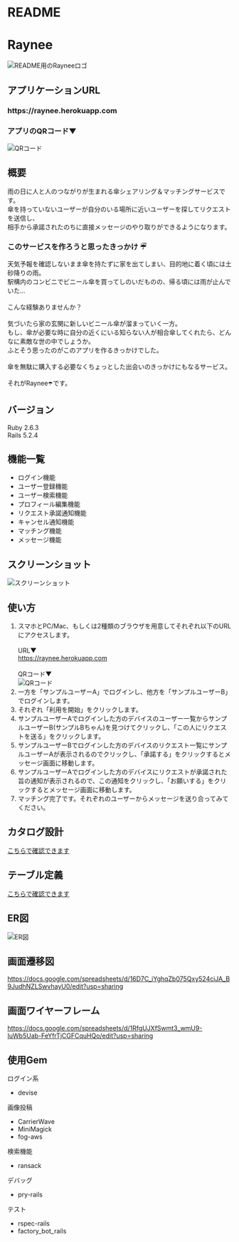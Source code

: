 # README

# Raynee
![README用のRayneeロゴ](app/assets/images/rayneelogo4github.jpg "logo")

## アプリケーションURL
<h3>https://raynee.herokuapp.com</h3>

### アプリのQRコード▼
![QRコード](app/assets/images/qr_raynee_heroku.png "qr_code")

## 概要
雨の日に人と人のつながりが生まれる傘シェアリング＆マッチングサービスです。<br>
傘を持っていないユーザーが自分のいる場所に近いユーザーを探してリクエストを送信し、<br>
相手から承諾されたのちに直接メッセージのやり取りができるようになります。<br>

### このサービスを作ろうと思ったきっかけ ☔︎
天気予報を確認しないまま傘を持たずに家を出てしまい、目的地に着く頃には土砂降りの雨。<br>
駅構内のコンビニでビニール傘を買ってしのいだものの、帰る頃には雨が止んでいた...<br>
<br>
こんな経験ありませんか？<br>
<br>
気づいたら家の玄関に新しいビニール傘が溜まっていく一方。<br>
もし、傘が必要な時に自分の近くにいる知らない人が相合傘してくれたら、どんなに素敵な世の中でしょうか。<br>
ふとそう思ったのがこのアプリを作るきっかけでした。<br>
<br>
傘を無駄に購入する必要なくちょっとした出会いのきっかけにもなるサービス。<br>
<br>
それがRaynee☂️です。<br>

## バージョン
Ruby 2.6.3  
Rails 5.2.4

## 機能一覧
- ログイン機能
- ユーザー登録機能
- ユーザー検索機能
- プロフィール編集機能
- リクエスト承諾通知機能
- キャンセル通知機能
- マッチング機能
- メッセージ機能

## スクリーンショット
![スクリーンショット](app/assets/images/raynee_anime_large.gif "screenshot")

## 使い方
1. スマホとPC/Mac、もしくは2種類のブラウザを用意してそれぞれ以下のURLにアクセスします。<br><br>URL▼<br>https://raynee.herokuapp.com <br><br>QRコード▼<br>![QRコード](app/assets/images/qr_raynee_heroku.png "qr_code")
2. 一方を「サンプルユーザーA」でログインし、他方を「サンプルユーザーB」でログインします。
3. それぞれ「利用を開始」をクリックします。
4. サンプルユーザーAでログインした方のデバイスのユーザー一覧からサンプルユーザーB(サンプルBちゃん)を見つけてクリックし、「この人にリクエストを送る」をクリックします。
5. サンプルユーザーBでログインした方のデバイスのリクエスト一覧にサンプルユーザーAが表示されるのでクリックし、「承諾する」をクリックするとメッセージ画面に移動します。
6. サンプルユーザーAでログインした方のデバイスにリクエストが承諾された旨の通知が表示されるので、この通知をクリックし、「お願いする」をクリックするとメッセージ画面に移動します。
7. マッチング完了です。それぞれのユーザーからメッセージを送り合ってみてください。

## カタログ設計
[こちらで確認できます](https://docs.google.com/spreadsheets/d/1jkdfB5QhGuiCdXwYa5FgVRzbw0I_XxRPcuP8uJx127I/edit?usp=sharing)


## テーブル定義
[こちらで確認できます](https://docs.google.com/spreadsheets/d/1rITo7L0AhSnEWOgwoJu_YKJhjzPJmmG3H8ITqfGD6tg/edit?usp=sharing)

##  ER図
![ER図](app/assets/images/er.png "Entity Relationship Diagram")

## 画面遷移図
https://docs.google.com/spreadsheets/d/16D7C_iYghqZb075Qxy524ciJA_B9JudhNZLSwvhayU0/edit?usp=sharing

## 画面ワイヤーフレーム
https://docs.google.com/spreadsheets/d/1RfgUJXfSwmt3_wmU9-IuWb5Uab-FeYfrTjCGFCquHQo/edit?usp=sharing

## 使用Gem
ログイン系
* devise

画像投稿
* CarrierWave
* MiniMagick
* fog-aws

検索機能
* ransack

デバッグ
* pry-rails

テスト
* rspec-rails
* factory_bot_rails
